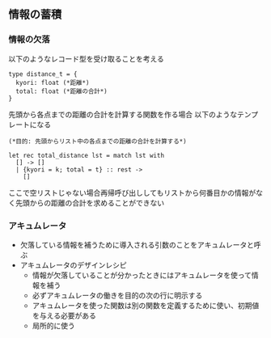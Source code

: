 ## 情報の蓄積

### 情報の欠落

以下のようなレコード型を受け取ることを考える

```
type distance_t = {
  kyori: float (*距離*)
  total: float (*距離の合計*)
}

```

先頭から各点までの距離の合計を計算する関数を作る場合
以下のようなテンプレートになる

```
(*目的: 先頭からリスト中の各点までの距離の合計を計算する*)

let rec total_distance lst = match lst with
  [] -> []
  | {kyori = k; total = t} :: rest ->
    []

```

ここで空リストじゃない場合再帰呼び出ししてもリストから何番目かの情報がなく先頭からの距離の合計を求めることができない


### アキュムレータ

- 欠落している情報を補うために導入される引数のことをアキュムレータと呼ぶ
- アキュムレータのデザインレシピ
  - 情報が欠落していることが分かったときにはアキュムレータを使って情報を補う
  - 必ずアキュムレータの働きを目的の次の行に明示する
  - アキュムレータを使った関数は別の関数を定義するために使い、初期値を与える必要がある
  - 局所的に使う

